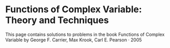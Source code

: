# Functions of Complex Variable: Theory and Techniques
This page contains solutions to problems in the book  Functions of Complex Variable by George F. Carrier, ‎Max Krook, ‎Carl E. Pearson · 2005
